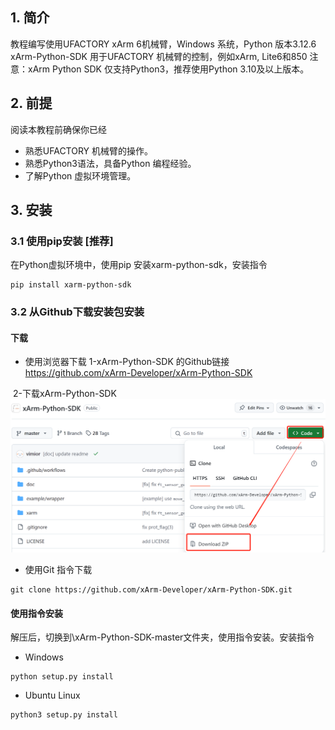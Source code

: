 ## 1. 简介

教程编写使用UFACTORY xArm 6机械臂，Windows 系统，Python 版本3.12.6
xArm-Python-SDK 用于UFACTORY 机械臂的控制，例如xArm, Lite6和850
注意：xArm Python SDK 仅支持Python3，推荐使用Python 3.10及以上版本。


## 2. 前提

阅读本教程前确保你已经
* 熟悉UFACTORY 机械臂的操作。
* 熟悉Python3语法，具备Python 编程经验。
* 了解Python 虚拟环境管理。

## 3. 安装
### 3.1 使用pip安装 [推荐]
在Python虚拟环境中，使用pip 安装xarm-python-sdk，安装指令
```
pip install xarm-python-sdk
```

### 3.2 从Github下载安装包安装

#### 下载
* 使用浏览器下载
1-xArm-Python-SDK 的Github链接
https://github.com/xArm-Developer/xArm-Python-SDK

​	2-下载xArm-Python-SDK 
![](assets/xarm_python_sdk_download.png)


*  使用Git 指令下载

```
git clone https://github.com/xArm-Developer/xArm-Python-SDK.git
```

#### 使用指令安装

解压后，切换到\xArm-Python-SDK-master文件夹，使用指令安装。安装指令

* Windows 
```
python setup.py install
```
* Ubuntu Linux
```
python3 setup.py install
```